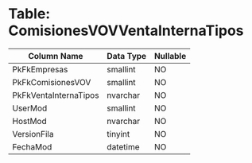 # Table: ComisionesVOVVentaInternaTipos

| Column Name | Data Type | Nullable |
|-------------|-----------|----------|
| PkFkEmpresas | smallint | NO |
| PkFkComisionesVOV | smallint | NO |
| PkFkVentaInternaTipos | nvarchar | NO |
| UserMod | smallint | NO |
| HostMod | nvarchar | NO |
| VersionFila | tinyint | NO |
| FechaMod | datetime | NO |
